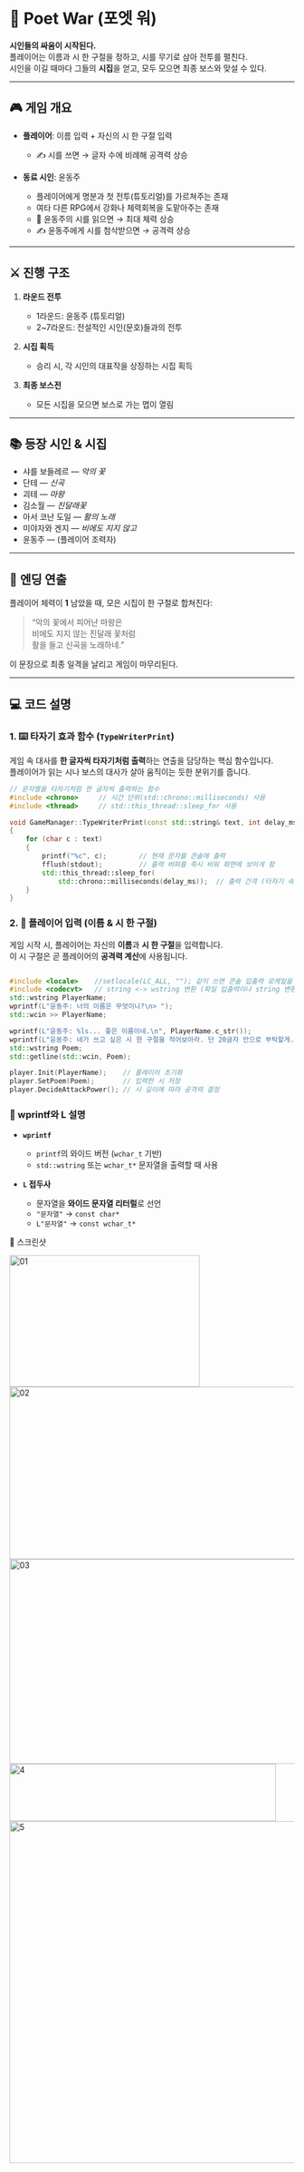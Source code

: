 # 📖 Poet War (포엣 워)

**시인들의 싸움이 시작된다.**  
플레이어는 이름과 시 한 구절을 정하고, 시를 무기로 삼아 전투를 펼친다.  
시인을 이길 때마다 그들의 **시집**을 얻고, 모두 모으면 최종 보스와 맞설 수 있다.  

---

## 🎮 게임 개요
- **플레이어**: 이름 입력 + 자신의 시 한 구절 입력  
  - ✍️ 시를 쓰면 → 글자 수에 비례해 공격력 상승  
  

- **동료 시인**: 윤동주  
  - 플레이어에게 명분과 첫 전투(튜토리얼)를 가르쳐주는 존재
  - 여타 다른 RPG에서 강화나 체력회복을 도맡아주는 존재
  - 📖 윤동주의 시를 읽으면 → 최대 체력 상승
  - ✍️ 윤동주에게 시를 첨삭받으면 → 공격력 상승

---

## ⚔️ 진행 구조
1. **라운드 전투**
   - 1라운드: 윤동주 (튜토리얼)  
   - 2~7라운드: 전설적인 시인(문호)들과의 전투  

2. **시집 획득**
   - 승리 시, 각 시인의 대표작을 상징하는 시집 획득  

3. **최종 보스전**
   - 모든 시집을 모으면 보스로 가는 맵이 열림

---

## 📚 등장 시인 & 시집
- 샤를 보들레르 — *악의 꽃*  
- 단테 — *신곡*  
- 괴테 — *마왕*  
- 김소월 — *진달래꽃*  
- 아서 코난 도일 — *활의 노래*  
- 미야자와 겐지 — *비에도 지지 않고*  
- 윤동주 — (플레이어 조력자)  

---

## 🌟 엔딩 연출
플레이어 체력이 **1** 남았을 때, 모은 시집이 한 구절로 합쳐진다:

> “악의 꽃에서 피어난 마왕은  
> 비에도 지지 않는 진달래 꽃처럼  
> 활을 들고 신곡을 노래하네.”

이 문장으로 최종 일격을 날리고 게임이 마무리된다.  

---

## 💻 코드 설명

### 1. ⌨️ 타자기 효과 함수 (`TypeWriterPrint`)

게임 속 대사를 **한 글자씩 타자기처럼 출력**하는 연출을 담당하는 핵심 함수입니다.  
플레이어가 읽는 시나 보스의 대사가 살아 움직이는 듯한 분위기를 줍니다.  

```cpp
// 문자열을 타자기처럼 한 글자씩 출력하는 함수
#include <chrono>     // 시간 단위(std::chrono::milliseconds) 사용
#include <thread>     // std::this_thread::sleep_for 사용

void GameManager::TypeWriterPrint(const std::string& text, int delay_ms)
{
    for (char c : text)
    {
        printf("%c", c);        // 현재 문자를 콘솔에 출력
        fflush(stdout);         // 출력 버퍼를 즉시 비워 화면에 보이게 함
        std::this_thread::sleep_for(
            std::chrono::milliseconds(delay_ms));  // 출력 간격 (타자기 속도)
    }
}
```
### 2. 📝 플레이어 입력 (이름 & 시 한 구절)

게임 시작 시, 플레이어는 자신의 **이름**과 **시 한 구절**을 입력합니다.  
이 시 구절은 곧 플레이어의 **공격력 계산**에 사용됩니다.  

```cpp

#include <locale>    //setlocale(LC_ALL, ""); 같이 쓰면 콘솔 입출력 로케일을 시스템 기본(예: UTF-8, CP949 등)으로 맞춰줍니다. (즉, 콘솔창에서 한글이 안 깨지려면 필요한 헤더 파일)
#include <codecvt>   // string <-> wstring 변환 (파일 입출력이나 string 변환이 필요한 경우에만 필요합니다.)
std::wstring PlayerName;
wprintf(L"윤동주: 너의 이름은 무엇이니?\n> ");
std::wcin >> PlayerName;

wprintf(L"윤동주: %ls... 좋은 이름이네.\n", PlayerName.c_str());
wprintf(L"윤동주: 네가 쓰고 싶은 시 한 구절을 적어보아라. 단 20글자 안으로 부탁할게...\n> ");
std::wstring Poem;
std::getline(std::wcin, Poem);

player.Init(PlayerName);    // 플레이어 초기화
player.SetPoem(Poem);       // 입력한 시 저장
player.DecideAttackPower(); // 시 길이에 따라 공격력 결정
```
### 📝 wprintf와 L 설명

- **`wprintf`**  
  - `printf`의 와이드 버전 (`wchar_t` 기반)  
  - `std::wstring` 또는 `wchar_t*` 문자열을 출력할 때 사용  

- **`L` 접두사**  
  - 문자열을 **와이드 문자열 리터럴**로 선언  
  - `"문자열"` → `const char*`  
  - `L"문자열"` → `const wchar_t*`  


📸 스크린샷

<img width="336" height="232" alt="01" src="https://github.com/user-attachments/assets/82de0ed4-e220-4414-8bf6-2fa632f7900e" />

<img width="722" height="304" alt="02" src="https://github.com/user-attachments/assets/675cc011-ec26-4833-9e91-e8d5801805c6" />

<img width="514" height="361" alt="03" src="https://github.com/user-attachments/assets/f59cad4b-6bc4-411f-ae1d-d5efdad9d71b" />

<img width="471" height="101" alt="4" src="https://github.com/user-attachments/assets/261f5fe6-192d-4b26-bd78-8cf0c8ac6f76" />

<img width="664" height="603" alt="5" src="https://github.com/user-attachments/assets/cb45e753-a0ad-4f43-a530-a2cde107d81f" />



